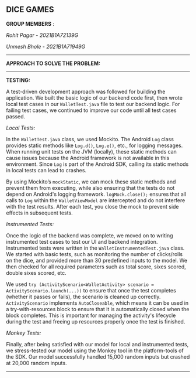 **DICE GAMES**
------------------


**GROUP MEMBERS** :

_Rohit Pagar_    -   _2021B1A72139G_

_Unmesh Bhole_   -   _2021B1A71949G_

---------------------
**APPROACH TO SOLVE THE PROBLEM:** 


--------------------
**TESTING:**

A test-driven development approach was followed for building the application. We built the basic logic of our backend code first, then wrote local test cases in our `WalletTest.java` file to test our backend logic. For failing test cases, we continued to improve our code until all test cases passed.

_Local Tests:_

In the `WalletTest.java` class, we used Mockito. The Android `Log` class provides static methods like `Log.d()`, `Log.e()`, etc., for logging messages. When running unit tests on the JVM (locally), these static methods can cause issues because the Android framework is not available in this environment. Since `Log` is part of the Android SDK, calling its static methods in local tests can lead to crashes.

By using Mockito’s `mockStatic`, we can mock these static methods and prevent them from executing, while also ensuring that the tests do not depend on Android's logging framework. `logMock.close();` ensures that all calls to `Log` within the `WalletViewModel` are intercepted and do not interfere with the test results. After each test, you close the mock to prevent side effects in subsequent tests.

_Instrumented Tests:_

Once the logic of the backend was complete, we moved on to writing instrumented test cases to test our UI and backend integration. Instrumented tests were written in the `WalletInstrumentedTest.java` class. We started with basic tests, such as monitoring the number of clicks/rolls on the dice, and provided more than 30 predefined inputs to the model. We then checked for all required parameters such as total score, sixes scored, double sixes scored, etc.

We used `try (ActivityScenario<WalletActivity> scenario = ActivityScenario.launch(...))` to ensure that once the test completes (whether it passes or fails), the scenario is cleaned up correctly. `ActivityScenario` implements `AutoCloseable`, which means it can be used in a try-with-resources block to ensure that it is automatically closed when the block completes. This is important for managing the activity's lifecycle during the test and freeing up resources properly once the test is finished.

_Monkey Tests:_

Finally, after being satisfied with our model for local and instrumented tests, we stress-tested our model using the Monkey tool in the platform-tools of the SDK. Our model successfully handled 15,000 random inputs but crashed at 20,000 random inputs.

-------------------------------------
